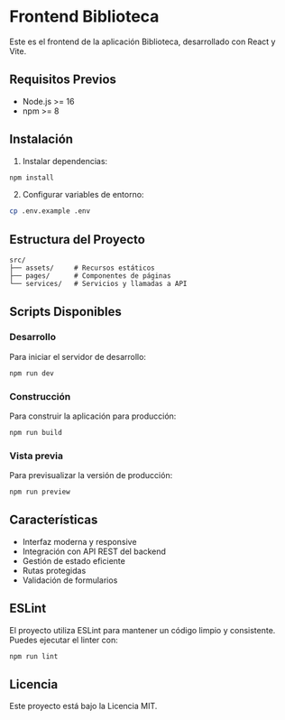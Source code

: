 # Frontend Biblioteca

Este es el frontend de la aplicación Biblioteca, desarrollado con React y Vite.

## Requisitos Previos

- Node.js >= 16
- npm >= 8

## Instalación

1. Instalar dependencias:
```bash
npm install
```

2. Configurar variables de entorno:
```bash
cp .env.example .env
```

## Estructura del Proyecto

```
src/
├── assets/     # Recursos estáticos
├── pages/      # Componentes de páginas
└── services/   # Servicios y llamadas a API
```

## Scripts Disponibles

### Desarrollo

Para iniciar el servidor de desarrollo:
```bash
npm run dev
```

### Construcción

Para construir la aplicación para producción:
```bash
npm run build
```

### Vista previa

Para previsualizar la versión de producción:
```bash
npm run preview
```

## Características

- Interfaz moderna y responsive
- Integración con API REST del backend
- Gestión de estado eficiente
- Rutas protegidas
- Validación de formularios

## ESLint

El proyecto utiliza ESLint para mantener un código limpio y consistente. Puedes ejecutar el linter con:
```bash
npm run lint
```

## Licencia

Este proyecto está bajo la Licencia MIT.
